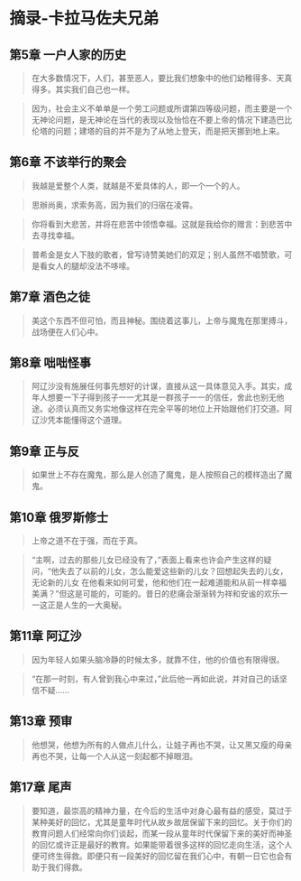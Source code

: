 # 摘录-卡拉马佐夫兄弟

## 第5章 一户人家的历史

> 在大多数情况下，人们，甚至恶人，要比我们想象中的他们幼稚得多、天真得多。其实我们自己也一样。

> 因为，社会主义不单单是一个劳工问题或所谓第四等级问题，而主要是一个无神论问题，是无神论在当代的表现以及怡恰在不要上帝的情况下建造巴比伦塔的问题；建塔的目的并不是为了从地上登天，而是把天挪到地上来。

## 第6章 不该举行的聚会

> 我越是爱整个人类，就越是不爱具体的人，即一个一个的人。

> 思辦尚奥，求索务高，因为我们的归宿在凌霄。

> 你将看到大悲苦，并将在悲苦中领悟幸福。这就是我给你的赠言：到悲苦中去寻找幸福。

> 普希金是女人下肢的歌者，曾写诗赞美她们的双足；别人虽然不唱赞歌，可是看女人的腿却没法不哆嗦。

## 第7章 酒色之徒

> 美这个东西不但可怕，而且神秘。围绕着这事儿，上帝与魔鬼在那里搏斗，战场便在人们心中。

## 第8章 咄咄怪事

> 阿辽沙没有施展任何事先想好的计谋，直接从这一具体意见入手。其实，成年人想要一下子得到孩子一一尤其是一群孩子一一的信任，舍此也别无他途。必须认真而又务实地像这样在完全平等的地位上开始跟他们打交道。阿辽沙凭本能懂得这个道理。

## 第9章 正与反

> 如果世上不存在魔鬼，那么是人创造了魔鬼，是人按照自己的模样造出了魔鬼。

## 第10章 俄罗斯修士

> 上帝之道不在于强，而在于真。

> “主啊，过去的那些儿女已经没有了，”表面上看来也许会产生这样的疑问，“他失去了以前的儿女，怎么能爱这些新的儿女？回想起失去的儿女，无论新的儿女 在他看来如何可爱，他和他们在一起难道能和从前一样幸福美满？”但这是可能的，可能的。昔日的悲痛会渐渐转为祥和安谧的欢乐一一这正是人生的一大奥秘。

## 第11章 阿辽沙

> 因为年轻人如果头脑冷静的时候太多，就靠不住，他的价值也有限得很。

> “在那一时刻，有人曾到我心中来过，”此后他一再如此说，并对自己的话坚信不疑……

## 第13章 预审

> 他想哭，他想为所有的人做点儿什么，让娃子再也不哭，让又黑又瘦的母亲再也不哭，让每一个人从这一刻起都不掉眼泪。

## 第17章 尾声

> 要知道，最崇高的精神力量，在今后的生活中对身心最有益的感受，莫过于某种美好的回忆，尤其是童年时代从故乡故居保留下来的回忆。关于你们的教育问题人们经常向你们谈起，而某一段从童年时代保留下来的美好而神圣的回忆或许正是最好的教育。如果能带着很多这样的回忆走向生活，这个人便可终生得救。即便只有一段美好的回忆留在我们心中，有朝一日它也会有助于我们得救。
